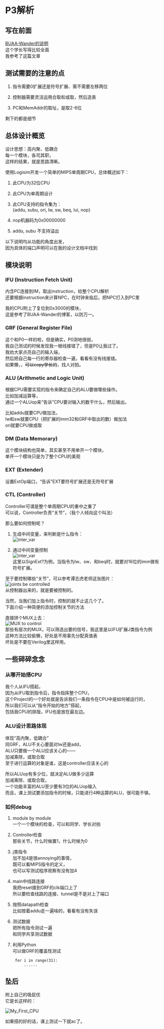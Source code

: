 # P3解析

## 写在前面

[BUAA-Wander的说明](https://www.cnblogs.com/BUAA-Wander/p/11790154.html)  
这个学长写得比较全面  
我参考了这篇文章

## 测试需要的注意的点

1. 指令需要0扩展还是符号扩展、需不需要左移两位  

2. 控制器需要灵活运用合取和或取，然后造表

3. PC和MemAddr的取址，是取2-6位

剩下的都是细节

## 总体设计概览

设计思想：高内聚、低耦合  
每一个模块，各司其职，  
这样的结果，就是思路清晰。

使用Logisim开发一个简单的MIPS单周期CPU，总体概述如下：

1. 此CPU为32位CPU

2. 此CPU为单周期设计

3. 此CPU支持的指令集为：  
{addu, subu, ori, lw, sw, beq, lui, nop}

4. nop机器码为0x00000000

5. addu, subu 不支持溢出

以下说明均从功能的角度出发，  
因为具体的端口声明可以在我的设计文档中找到

## 模块说明

### IFU (Instruction Fetch Unit)

内含PC连接到IM，取出instruction，给整个CPU解析  
还要根据instruction来计算NPC，在时钟来临后，把NPC打入到PC里

我的CPU附上了复位到0x3000的模块，  
这是参考了BUAA-Wander的博客，以防万一。

### GRF (General Register File)

这个和P0一样的啦，但是确实，P0测地很弱，  
我自己测试的时候发现我一根线接错了，但是P0让我过了。  
我劝大家点亮自己的输入端，  
然后把自己每一行的寄存器检查一遍，看看有没有线接错。  
如果懒，，~~可以copy学长的~~，找人对拍。

### ALU (Arithmetic and Logic Unit)

根据CPU需要实现的指令来确定自己的ALU要做哪些操作。  
比如加减运算等，  
通过一个ALUop来“告诉”CPU要对输入的数干什么，然后输出。

比如addu就要CPU做加法，  
lw和sw就要CPU（把扩展的imm32和GRF中取出的数）做加法  
ori就要CPU做或取

### DM (Data Memorary)

这个模块结构也简单，其实甚至不用单开一个模块，  
单开一个模块只是为了整个CPU的美观

### EXT (Extender)

设置ExtOp端口，“告诉”EXT要符号扩展还是无符号扩展

### CTL (Controller)

Controller可谓是整个单周期CPU的重中之重了  
可以说，Controller负责“关节”，（我个人倾向这个叫法）

那么要如何控制呢？  

1. 生成中间变量，来判断是什么指令：  
![inter_var](/img/P3/1-Controller-inter_var.jpg)

2. 通过中间变量控制  
![inter_var](/img/P3/2-Controller-control_joint.jpg)  
这里以SignExt?为例，当指令为lw、sw、和beq时，就要对16位的imm做有符号扩展。

至于要控制哪些“关节”，可以参考谭志虎老师这张图片：  
![joints be controlled](/img/P3/3-Tang's_CPU.jpg)  
从控制器出来的，就是要被控制的。

当然，当我们加上指令时，控制的就不止这几个了。  
下面介绍一种简便的添加控制关节的方法

直接拼个MUX上去：  
![MUX to control](/img/P3/4-add_MUX.jpg)  
那些有层次的MUX，可以筛选出要的信号，我这里是以IFU扩展J类指令为例  
这种方法比较偷懒，好处是不用事先分配真值表  
坏处是不要在Verilog里这样用。

## 一些碎碎念念

### 从哪开始搭CPU

我个人从IFU搭起，  
因为从IFU取到指令后，指令指挥整个CPU，  
这个Project的一个好处就是告诉我们一条指令在CPU中是如何被运行的，  
所以我们可以从“指令开始的地方”搭起，  
包括我CPU的排版，IFU也是放在最左边。

### ALU设计思路体现

体现“高内聚，低耦合”  
同GRF，ALU不关心要面对lw还是add，  
ALU只要做一个ALU应该关心的——  
加减乘除，或取合取  
至于进行运算的对象是谁，这是controller应该关心的

所以ALUop有多少位，就决定ALU做多少运算  
加减乘除、或取合取，  
一个功能丰富的ALU至少要有3位的ALUop输入  
而且，课上测试要添加指令的时候，只能进行4种运算的ALU，很可能不够。

### 如何debug

1. module by module  
一个一个模块的检查，可以和同学、学长对拍

2. Controller检查  
那些关节，什么时候置1，什么时候为0

3. j类指令  
加不加4是很annoying的事情，  
既可以看MIPS指令的定义，  
也可以写测试程序观察有没有加4

4. main中线路连接  
我把reset接到GRF的clk端口上了  
所以要检查线路的连接、tunnel是不是对上了端口

5. 按照datapath检查  
比如按着addu走一遍啥的，看看有没有失误

6. 测试数据  
把所有指令测试一遍  
和同学共享测试数据

7. 利用Python  
可以做GRF的覆盖性测试

        for i in range(31):  
            ......

## 坠后

附上自己的吸屁优  
它是长这样的：

![My_First_CPU](/img/P3/5-My_First_CPU.jpg)

如果搭的好的话，课上测试一下就ac了。
